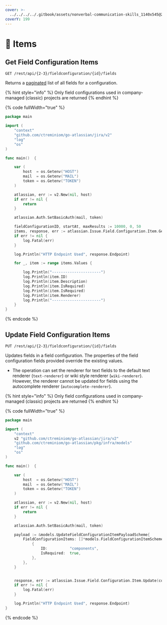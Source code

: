 ```yaml
---
cover: >-
  ../../../../.gitbook/assets/nonverbal-communication-skills_1140x545@2x-1560x760.jpg
coverY: 199
---
```


# 🍤 Items

## Get Field Configuration Items

`GET /rest/api/{2-3}/fieldconfiguration/{id}/fields`

Returns a [paginated](https://developer.atlassian.com/cloud/jira/platform/rest/v3/intro/#pagination) list of all fields for a configuration.

{% hint style="info" %}
Only field configurations used in company-managed (classic) projects are returned
{% endhint %}

{% code fullWidth="true" %}
```go
package main

import (
	"context"
	"github.com/ctreminiom/go-atlassian/jira/v2"
	"log"
	"os"
)

func main()  {

	var (
		host  = os.Getenv("HOST")
		mail  = os.Getenv("MAIL")
		token = os.Getenv("TOKEN")
	)

	atlassian, err := v2.New(nil, host)
	if err != nil {
		return
	}

	atlassian.Auth.SetBasicAuth(mail, token)

	fieldConfigurationID, startAt, maxResults := 10000, 0, 50
	items, response, err := atlassian.Issue.Field.Configuration.Item.Gets(context.Background(), fieldConfigurationID, startAt, maxResults)
	if err != nil {
		log.Fatal(err)
	}

	log.Println("HTTP Endpoint Used", response.Endpoint)

	for _, item := range items.Values {

		log.Println("----------------------")
		log.Println(item.ID)
		log.Println(item.Description)
		log.Println(item.IsRequired)
		log.Println(item.IsRequired)
		log.Println(item.Renderer)
		log.Println("----------------------")
	}
}
```
{% endcode %}

## Update Field Configuration Items

`PUT /rest/api/{2-3}/fieldconfiguration/{id}/fields`

Updates fields in a field configuration. The properties of the field configuration fields provided override the existing values.

* The operation can set the renderer for text fields to the default text renderer (`text-renderer`) or wiki style renderer (`wiki-renderer`). However, the renderer cannot be updated for fields using the autocomplete renderer (`autocomplete-renderer`).

{% hint style="info" %}
Only field configurations used in company-managed (classic) projects are returned
{% endhint %}

{% code fullWidth="true" %}
```go
package main

import (
	"context"
	v2 "github.com/ctreminiom/go-atlassian/jira/v2"
	"github.com/ctreminiom/go-atlassian/pkg/infra/models"
	"log"
	"os"
)

func main()  {

	var (
		host  = os.Getenv("HOST")
		mail  = os.Getenv("MAIL")
		token = os.Getenv("TOKEN")
	)

	atlassian, err := v2.New(nil, host)
	if err != nil {
		return
	}

	atlassian.Auth.SetBasicAuth(mail, token)

	payload := &models.UpdateFieldConfigurationItemPayloadScheme{
		FieldConfigurationItems: []*models.FieldConfigurationItemScheme{
			{
				ID:          "components",
				IsRequired:  true,
			},
		},
	}


	response, err := atlassian.Issue.Field.Configuration.Item.Update(context.Background(), 10000, payload)
	if err != nil {
		log.Fatal(err)
	}

	log.Println("HTTP Endpoint Used", response.Endpoint)
}
```
{% endcode %}
